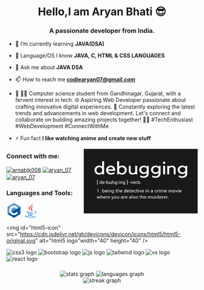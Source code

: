 <h1 align="center">Hello,I am Aryan Bhati 😎</h1>
<h3 align="center">A passionate developer from India.</h3>

- 🌱 I’m currently learning **JAVA(DSA)**

- 👯 Language/OS I know **JAVA, C, HTML & CSS LANGUAGES**

- 💬 Ask me about **JAVA DSA**

- 📫 How to reach me **codiearyan07@gmail.com**

- 📄 👨‍💻 Computer science student from Gandhinagar, Gujarat, with a fervent interest in tech. 🌐 Aspiring Web Developer passionate about crafting innovative digital experiences. 🚀 Constantly exploring the latest trends and advancements in web development. Let's connect and collaborate on building amazing projects together! 🤝💡 #TechEnthusiast #WebDevelopment #ConnectWithMe

- ⚡ Fun fact **I like watching anime and create new stuff**

<img align="right" height="170" width="300" src="meme_image.jpg" alt="img"/>

<h3 align="left">Connect with me:</h3>
<p align="left">
<a href="https://twitter.com/Aryan_Bhati7" target="blank"><img align="center" src="https://raw.githubusercontent.com/rahuldkjain/github-profile-readme-generator/master/src/images/icons/Social/twitter.svg" alt="arnabjk008" height="30" width="40" /></a>
<a href="https://www.linkedin.com/in/aryan-bhati-47b467216/" target="blank"><img align="center" src="https://raw.githubusercontent.com/rahuldkjain/github-profile-readme-generator/master/src/images/icons/Social/linked-in-alt.svg" alt="aryan_07" height="30" width="40" /></a>
<a href="https://www.instagram.com/ary4n7773/" target="blank"><img align="center" src="https://raw.githubusercontent.com/rahuldkjain/github-profile-readme-generator/master/src/images/icons/Social/instagram.svg" alt="aryan_07" height="30" width="40" /></a>

<div align="left">
<h3 align="left">Languages and Tools:</h3>
<p align="left"> 
<img id="c-icon" src="https://raw.githubusercontent.com/devicons/devicon/master/icons/c/c-original.svg" alt="c" width="40" height="40"/>

 <img id="java-icon" src="https://raw.githubusercontent.com/devicons/devicon/master/icons/java/java-original.svg" alt="java" width="40" height="40"/>

<img id="html5-icon" src="https://cdn.jsdelivr.net/gh/devicons/devicon/icons/html5/html5-original.svg" alt="html5 logo"width="40" height="40" />

<img id="css-icon" src="https://cdn.jsdelivr.net/gh/devicons/devicon/icons/css3/css3-original.svg" alt="css3 logo" width="40" height="40"/>

<img id="bootstrap-icon" src="https://cdn.jsdelivr.net/gh/devicons/devicon/icons/bootstrap/bootstrap-original.svg"  alt="bootstrap logo" width="40" height="40" />

<img id="js-icon" src="https://cdn.jsdelivr.net/gh/devicons/devicon/icons/javascript/javascript-original.svg"  alt="js logo" width="40" height="40" />

<img id="tailwind-icon" src="https://cdn.jsdelivr.net/gh/devicons/devicon/icons/tailwindcss/tailwindcss-original.svg" alt="tailwind logo" width="40" height="40" />

<img id="vs-icon" src="https://cdn.jsdelivr.net/gh/devicons/devicon/icons/visualstudio/visualstudio-original.svg" alt="vs logo" width="40" height="40"/>

<img id="react-icon" src="https://cdn.jsdelivr.net/gh/devicons/devicon/icons/react/react-original.svg" alt="react logo" width="40" height="40" />

</div>

###

 <div align="center">
  <img src="https://github-readme-stats.vercel.app/api?username=AryanBhati7&hide_title=false&hide_rank=false&show_icons=true&include_all_commits=true&count_private=true&disable_animations=false&theme=dracula&locale=en&hide_border=false" height="150" alt="stats graph"  />
  <img src="https://github-readme-stats.vercel.app/api/top-langs?username=AryanBhati7&locale=en&hide_title=false&layout=compact&card_width=320&langs_count=5&theme=dracula&hide_border=false" height="150" alt="languages graph"  />
</div>

<div align="center">
  <img src="https://streak-stats.demolab.com?user=AryanBhati7&locale=en&mode=daily&theme=dark&hide_border=false&border_radius=5&order=3" height="220" alt="streak graph"  />
</div>
